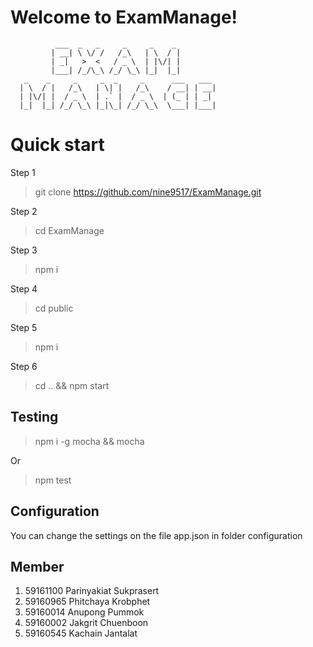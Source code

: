 # Welcome to ExamManage!

              ___  _   _     _     _    _
             | __| \ \/ /   /_\   | \  / |
             | _|   >  <   / _ \  | |\/| |
             |___| /_/\_\ /_/ \_\ |_|  |_|
       _    _     _     _  _     _      ___   ___
      | \  / |   /_\   | \| |   /_\    / __| | __|
      | |\/| |  / _ \  | .` |  / _ \  | (_ | | _|
      |_|  |_| /_/ \_\ |_|\_| /_/ \_\  \___| |___|

# Quick start

Step 1
> git clone https://github.com/nine9517/ExamManage.git

Step 2

> cd ExamManage

Step 3

> npm i

Step 4

> cd public

Step 5

> npm i

Step 6

> cd .. && npm start

## Testing

> npm i -g mocha && mocha

Or

> npm test

## Configuration

You can change the settings on the file app.json in folder configuration

## Member

 1. 59161100 Parinyakiat Sukprasert
 2. 59160965 Phitchaya Krobphet
 3. 59160014 Anupong Pummok
 4. 59160002 Jakgrit Chuenboon
 5. 59160545 Kachain Jantalat

